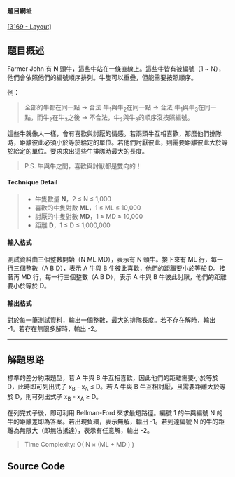 <!--
[date]: 2012-02-26
[title]:		[PKU] 3169 - Layout
[name]:	pku-3169-layout
[tag]:		PKU, shortest path | 最短路徑, system of difference constraints | 差分約束系統
-->

#### 題目網址
[[3169 - Layout]][1]

## 題目概述

Farmer John 有 **N** 頭牛，這些牛站在一條直線上。這些牛皆有被編號（1 ~ N），他們會依照他們的編號順序排列。牛隻可以重疊，但能需要按照順序。

例：

> 全部的牛都在同一點 -> 合法
> 牛<sub>1</sub>與牛<sub>2</sub>在同一點 -> 合法
> 牛<sub>1</sub>與牛<sub>3</sub>在同一點，而牛<sub>2</sub>在牛<sub>3</sub>之後 -> 不合法，牛<sub>2</sub>與牛<sub>3</sub>的順序沒按照編號。

這些牛就像人一樣，會有喜歡與討厭的情感。若兩頭牛互相喜歡，那麼他們排隊時，距離彼此必須小於等於給定的單位。若他們討厭彼此，則需要距離彼此大於等於給定的單位。要求求出這些牛排隊時最大的長度。

> P.S. 牛與牛之間，喜歡與討厭都是雙向的！

#### Technique Detail

> - 牛隻數量 **N**，2 ≤ N ≤ 1,000
> - 喜歡的牛隻對數 **ML**，1 ≤ ML ≤ 10,000
> - 討厭的牛隻對數 **MD**，1 ≤ MD ≤ 10,000
> - 距離 **D**，1 ≤ D ≤ 1,000,000

#### 輸入格式

測試資料由三個整數開始（N ML MD），表示有 N 頭牛。接下來有 ML 行，每一行三個整數（A B D），表示 A 牛與 B 牛彼此喜歡，他們的距離要小於等於 D。接著再 MD 行，每一行三個整數（A B D），表示 A 牛與 B 牛彼此討厭，他們的距離要小於等於 D。

#### 輸出格式

對於每一筆測試資料，輸出一個整數，最大的排隊長度。若不存在解時，輸出 -1。若存在無限多解時，輸出 -2。

---

## 解題思路

標準的差分約束題型，若 A 牛與 B 牛互相喜歡，因此他們的距離需要小於等於 D，此時即可列出式子 x<sub>B</sub> - x<sub>A</sub> ≤ D。若 A 牛與 B 牛互相討厭，且需要距離大於等於 D，則可列出式子 x<sub>B</sub> - x<sub>A</sub> ≥ D。

在列完式子後，即可利用 Bellman-Ford 來求最短路徑。編號 1 的牛與編號 N 的牛的距離差即為答案。若出現負環，表示無解，輸出 -1。若到達編號 N 的牛的距離為無限大（即無法抵達），表示有任意解，輸出 -2。


> Time Complexity: O( N × (ML + MD ) )

## Source Code

<script src="https://gist.github.com/1950504.js?file=3169%20-%20Layout.cpp"></script>


[1]: http://poj.org/problem?id=3169 "Layout"
